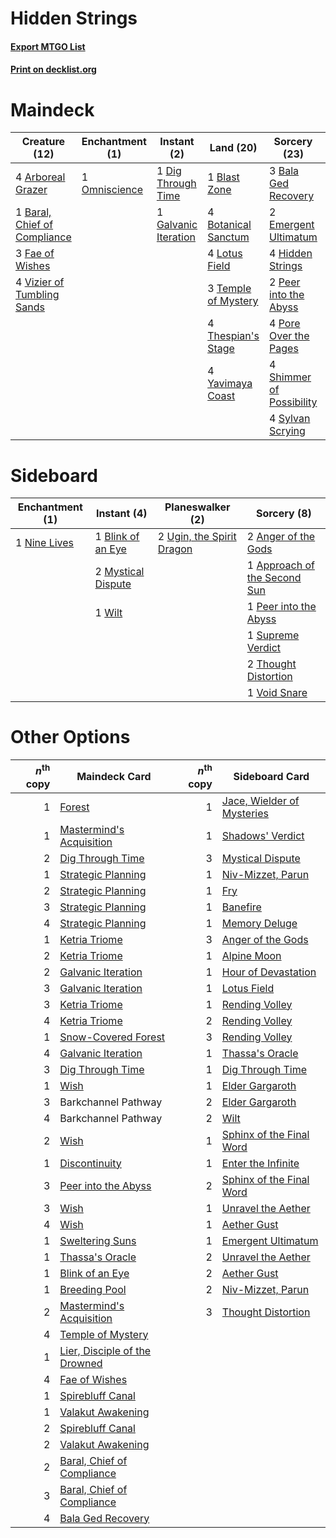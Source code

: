 # Hidden Strings

#### [Export MTGO List](../collection/Hidden%20Strings/Hidden%20Strings.txt)
#### [Print on decklist.org](http://decklist.org/?deckmain=4%09Arboreal%20Grazer%0A3%09Bala%20Ged%20Recovery%0A1%09Baral,%20Chief%20of%20Compliance%0A2%09Barkchannel%20Pathway%0A1%09Blast%20Zone%0A4%09Botanical%20Sanctum%0A1%09Dig%20Through%20Time%0A2%09Emergent%20Ultimatum%0A3%09Fae%20of%20Wishes%0A1%09Galvanic%20Iteration%0A4%09Hidden%20Strings%0A4%09Lotus%20Field%0A1%09Omniscience%0A2%09Peer%20into%20the%20Abyss%0A4%09Pore%20Over%20the%20Pages%0A4%09Shimmer%20of%20Possibility%0A4%09Sylvan%20Scrying%0A3%09Temple%20of%20Mystery%0A4%09Thespian's%20Stage%0A4%09Vizier%20of%20Tumbling%20Sands%0A4%09Yavimaya%20Coast&deckside=2%09Anger%20of%20the%20Gods%0A1%09Approach%20of%20the%20Second%20Sun%0A1%09Blink%20of%20an%20Eye%0A2%09Mystical%20Dispute%0A1%09Nine%20Lives%0A1%09Peer%20into%20the%20Abyss%0A1%09Supreme%20Verdict%0A2%09Thought%20Distortion%0A2%09Ugin,%20the%20Spirit%20Dragon%0A1%09Void%20Snare%0A1%09Wilt)
# Maindeck

|                                             Creature (12)                                             |                                    Enchantment (1)                                     |                                          Instant (2)                                          |                                          Land (20)                                           |                                           Sorcery (23)                                            |     Unknown (2)     |
|-------------------------------------------------------------------------------------------------------|----------------------------------------------------------------------------------------|-----------------------------------------------------------------------------------------------|----------------------------------------------------------------------------------------------|---------------------------------------------------------------------------------------------------|---------------------|
|4 [Arboreal Grazer](http://gatherer.wizards.com/Pages/Card/Details.aspx?multiverseid=461076)           |1 [Omniscience](http://gatherer.wizards.com/Pages/Card/Details.aspx?multiverseid=288937)|1 [Dig Through Time](http://gatherer.wizards.com/Pages/Card/Details.aspx?multiverseid=386518)  |1 [Blast Zone](http://gatherer.wizards.com/Pages/Card/Details.aspx?multiverseid=461171)       |3 [Bala Ged Recovery](http://gatherer.wizards.com/Pages/Card/Details.aspx?multiverseid=491825)     |2 Barkchannel Pathway|
|1 [Baral, Chief of Compliance](http://gatherer.wizards.com/Pages/Card/Details.aspx?multiverseid=423695)|                                                                                        |1 [Galvanic Iteration](http://gatherer.wizards.com/Pages/Card/Details.aspx?multiverseid=535018)|4 [Botanical Sanctum](http://gatherer.wizards.com/Pages/Card/Details.aspx?multiverseid=417817)|2 [Emergent Ultimatum](http://gatherer.wizards.com/Pages/Card/Details.aspx?multiverseid=479705)    |                     |
|3 [Fae of Wishes](http://gatherer.wizards.com/Pages/Card/Details.aspx?multiverseid=473006)             |                                                                                        |                                                                                               |4 [Lotus Field](http://gatherer.wizards.com/Pages/Card/Details.aspx?multiverseid=467003)      |4 [Hidden Strings](http://gatherer.wizards.com/Pages/Card/Details.aspx?multiverseid=369021)        |                     |
|4 [Vizier of Tumbling Sands](http://gatherer.wizards.com/Pages/Card/Details.aspx?multiverseid=426777)  |                                                                                        |                                                                                               |3 [Temple of Mystery](http://gatherer.wizards.com/Pages/Card/Details.aspx?multiverseid=373571)|2 [Peer into the Abyss](http://gatherer.wizards.com/Pages/Card/Details.aspx?multiverseid=485440)   |                     |
|                                                                                                       |                                                                                        |                                                                                               |4 [Thespian's Stage](http://gatherer.wizards.com/Pages/Card/Details.aspx?multiverseid=366353) |4 [Pore Over the Pages](http://gatherer.wizards.com/Pages/Card/Details.aspx?multiverseid=409604)   |                     |
|                                                                                                       |                                                                                        |                                                                                               |4 [Yavimaya Coast](http://gatherer.wizards.com/Pages/Card/Details.aspx?multiverseid=129810)   |4 [Shimmer of Possibility](http://gatherer.wizards.com/Pages/Card/Details.aspx?multiverseid=457195)|                     |
|                                                                                                       |                                                                                        |                                                                                               |                                                                                              |4 [Sylvan Scrying](http://gatherer.wizards.com/Pages/Card/Details.aspx?multiverseid=130513)        |                     |


# Sideboard

|                                    Enchantment (1)                                    |                                         Instant (4)                                         |                                          Planeswalker (2)                                          |                                              Sorcery (8)                                              |
|---------------------------------------------------------------------------------------|---------------------------------------------------------------------------------------------|----------------------------------------------------------------------------------------------------|-------------------------------------------------------------------------------------------------------|
|1 [Nine Lives](http://gatherer.wizards.com/Pages/Card/Details.aspx?multiverseid=485351)|1 [Blink of an Eye](http://gatherer.wizards.com/Pages/Card/Details.aspx?multiverseid=442934) |2 [Ugin, the Spirit Dragon](http://gatherer.wizards.com/Pages/Card/Details.aspx?multiverseid=391948)|2 [Anger of the Gods](http://gatherer.wizards.com/Pages/Card/Details.aspx?multiverseid=438682)         |
|                                                                                       |2 [Mystical Dispute](http://gatherer.wizards.com/Pages/Card/Details.aspx?multiverseid=473020)|                                                                                                    |1 [Approach of the Second Sun](http://gatherer.wizards.com/Pages/Card/Details.aspx?multiverseid=426706)|
|                                                                                       |1 [Wilt](http://gatherer.wizards.com/Pages/Card/Details.aspx?multiverseid=479696)            |                                                                                                    |1 [Peer into the Abyss](http://gatherer.wizards.com/Pages/Card/Details.aspx?multiverseid=485440)       |
|                                                                                       |                                                                                             |                                                                                                    |1 [Supreme Verdict](http://gatherer.wizards.com/Pages/Card/Details.aspx?multiverseid=438776)           |
|                                                                                       |                                                                                             |                                                                                                    |2 [Thought Distortion](http://gatherer.wizards.com/Pages/Card/Details.aspx?multiverseid=466871)        |
|                                                                                       |                                                                                             |                                                                                                    |1 [Void Snare](http://gatherer.wizards.com/Pages/Card/Details.aspx?multiverseid=383429)                |


# Other Options

|*n*<sup>th</sup> copy|                                             Maindeck Card                                              |*n*<sup>th</sup> copy|                                           Sideboard Card                                            |
|--------------------:|--------------------------------------------------------------------------------------------------------|--------------------:|-----------------------------------------------------------------------------------------------------|
|                    1|[Forest](http://gatherer.wizards.com/Pages/Card/Details.aspx?multiverseid=439860)                       |                    1|[Jace, Wielder of Mysteries](http://gatherer.wizards.com/Pages/Card/Details.aspx?multiverseid=460981)|
|                    1|[Mastermind's Acquisition](http://gatherer.wizards.com/Pages/Card/Details.aspx?multiverseid=439734)     |                    1|[Shadows' Verdict](http://gatherer.wizards.com/Pages/Card/Details.aspx?multiverseid=491762)          |
|                    2|[Dig Through Time](http://gatherer.wizards.com/Pages/Card/Details.aspx?multiverseid=386518)             |                    3|[Mystical Dispute](http://gatherer.wizards.com/Pages/Card/Details.aspx?multiverseid=473020)          |
|                    1|[Strategic Planning](http://gatherer.wizards.com/Pages/Card/Details.aspx?multiverseid=376525)           |                    1|[Niv-Mizzet, Parun](http://gatherer.wizards.com/Pages/Card/Details.aspx?multiverseid=452942)         |
|                    2|[Strategic Planning](http://gatherer.wizards.com/Pages/Card/Details.aspx?multiverseid=376525)           |                    1|[Fry](http://gatherer.wizards.com/Pages/Card/Details.aspx?multiverseid=466894)                       |
|                    3|[Strategic Planning](http://gatherer.wizards.com/Pages/Card/Details.aspx?multiverseid=376525)           |                    1|[Banefire](http://gatherer.wizards.com/Pages/Card/Details.aspx?multiverseid=186613)                  |
|                    4|[Strategic Planning](http://gatherer.wizards.com/Pages/Card/Details.aspx?multiverseid=376525)           |                    1|[Memory Deluge](http://gatherer.wizards.com/Pages/Card/Details.aspx?multiverseid=534825)             |
|                    1|[Ketria Triome](http://gatherer.wizards.com/Pages/Card/Details.aspx?multiverseid=479770)                |                    3|[Anger of the Gods](http://gatherer.wizards.com/Pages/Card/Details.aspx?multiverseid=438682)         |
|                    2|[Ketria Triome](http://gatherer.wizards.com/Pages/Card/Details.aspx?multiverseid=479770)                |                    1|[Alpine Moon](http://gatherer.wizards.com/Pages/Card/Details.aspx?multiverseid=447264)               |
|                    2|[Galvanic Iteration](http://gatherer.wizards.com/Pages/Card/Details.aspx?multiverseid=535018)           |                    1|[Hour of Devastation](http://gatherer.wizards.com/Pages/Card/Details.aspx?multiverseid=430786)       |
|                    3|[Galvanic Iteration](http://gatherer.wizards.com/Pages/Card/Details.aspx?multiverseid=535018)           |                    1|[Lotus Field](http://gatherer.wizards.com/Pages/Card/Details.aspx?multiverseid=467003)               |
|                    3|[Ketria Triome](http://gatherer.wizards.com/Pages/Card/Details.aspx?multiverseid=479770)                |                    1|[Rending Volley](http://gatherer.wizards.com/Pages/Card/Details.aspx?multiverseid=394663)            |
|                    4|[Ketria Triome](http://gatherer.wizards.com/Pages/Card/Details.aspx?multiverseid=479770)                |                    2|[Rending Volley](http://gatherer.wizards.com/Pages/Card/Details.aspx?multiverseid=394663)            |
|                    1|[Snow-Covered Forest](http://gatherer.wizards.com/Pages/Card/Details.aspx?multiverseid=121192)          |                    3|[Rending Volley](http://gatherer.wizards.com/Pages/Card/Details.aspx?multiverseid=394663)            |
|                    4|[Galvanic Iteration](http://gatherer.wizards.com/Pages/Card/Details.aspx?multiverseid=535018)           |                    1|[Thassa's Oracle](http://gatherer.wizards.com/Pages/Card/Details.aspx?multiverseid=476324)           |
|                    3|[Dig Through Time](http://gatherer.wizards.com/Pages/Card/Details.aspx?multiverseid=386518)             |                    1|[Dig Through Time](http://gatherer.wizards.com/Pages/Card/Details.aspx?multiverseid=386518)          |
|                    1|[Wish](http://gatherer.wizards.com/Pages/Card/Details.aspx?multiverseid=527453)                         |                    1|[Elder Gargaroth](http://gatherer.wizards.com/Pages/Card/Details.aspx?multiverseid=485502)           |
|                    3|Barkchannel Pathway                                                                                     |                    2|[Elder Gargaroth](http://gatherer.wizards.com/Pages/Card/Details.aspx?multiverseid=485502)           |
|                    4|Barkchannel Pathway                                                                                     |                    2|[Wilt](http://gatherer.wizards.com/Pages/Card/Details.aspx?multiverseid=479696)                      |
|                    2|[Wish](http://gatherer.wizards.com/Pages/Card/Details.aspx?multiverseid=527453)                         |                    1|[Sphinx of the Final Word](http://gatherer.wizards.com/Pages/Card/Details.aspx?multiverseid=407573)  |
|                    1|[Discontinuity](http://gatherer.wizards.com/Pages/Card/Details.aspx?multiverseid=488248)                |                    1|[Enter the Infinite](http://gatherer.wizards.com/Pages/Card/Details.aspx?multiverseid=366411)        |
|                    3|[Peer into the Abyss](http://gatherer.wizards.com/Pages/Card/Details.aspx?multiverseid=485440)          |                    2|[Sphinx of the Final Word](http://gatherer.wizards.com/Pages/Card/Details.aspx?multiverseid=407573)  |
|                    3|[Wish](http://gatherer.wizards.com/Pages/Card/Details.aspx?multiverseid=527453)                         |                    1|[Unravel the Aether](http://gatherer.wizards.com/Pages/Card/Details.aspx?multiverseid=378515)        |
|                    4|[Wish](http://gatherer.wizards.com/Pages/Card/Details.aspx?multiverseid=527453)                         |                    1|[Aether Gust](http://gatherer.wizards.com/Pages/Card/Details.aspx?multiverseid=466796)               |
|                    1|[Sweltering Suns](http://gatherer.wizards.com/Pages/Card/Details.aspx?multiverseid=426851)              |                    1|[Emergent Ultimatum](http://gatherer.wizards.com/Pages/Card/Details.aspx?multiverseid=479705)        |
|                    1|[Thassa's Oracle](http://gatherer.wizards.com/Pages/Card/Details.aspx?multiverseid=476324)              |                    2|[Unravel the Aether](http://gatherer.wizards.com/Pages/Card/Details.aspx?multiverseid=378515)        |
|                    1|[Blink of an Eye](http://gatherer.wizards.com/Pages/Card/Details.aspx?multiverseid=442934)              |                    2|[Aether Gust](http://gatherer.wizards.com/Pages/Card/Details.aspx?multiverseid=466796)               |
|                    1|[Breeding Pool](http://gatherer.wizards.com/Pages/Card/Details.aspx?multiverseid=97088)                 |                    2|[Niv-Mizzet, Parun](http://gatherer.wizards.com/Pages/Card/Details.aspx?multiverseid=452942)         |
|                    2|[Mastermind's Acquisition](http://gatherer.wizards.com/Pages/Card/Details.aspx?multiverseid=439734)     |                    3|[Thought Distortion](http://gatherer.wizards.com/Pages/Card/Details.aspx?multiverseid=466871)        |
|                    4|[Temple of Mystery](http://gatherer.wizards.com/Pages/Card/Details.aspx?multiverseid=373571)            |                     |                                                                                                     |
|                    1|[Lier, Disciple of the Drowned](http://gatherer.wizards.com/Pages/Card/Details.aspx?multiverseid=534821)|                     |                                                                                                     |
|                    4|[Fae of Wishes](http://gatherer.wizards.com/Pages/Card/Details.aspx?multiverseid=473006)                |                     |                                                                                                     |
|                    1|[Spirebluff Canal](http://gatherer.wizards.com/Pages/Card/Details.aspx?multiverseid=417822)             |                     |                                                                                                     |
|                    1|[Valakut Awakening](http://gatherer.wizards.com/Pages/Card/Details.aspx?multiverseid=491818)            |                     |                                                                                                     |
|                    2|[Spirebluff Canal](http://gatherer.wizards.com/Pages/Card/Details.aspx?multiverseid=417822)             |                     |                                                                                                     |
|                    2|[Valakut Awakening](http://gatherer.wizards.com/Pages/Card/Details.aspx?multiverseid=491818)            |                     |                                                                                                     |
|                    2|[Baral, Chief of Compliance](http://gatherer.wizards.com/Pages/Card/Details.aspx?multiverseid=423695)   |                     |                                                                                                     |
|                    3|[Baral, Chief of Compliance](http://gatherer.wizards.com/Pages/Card/Details.aspx?multiverseid=423695)   |                     |                                                                                                     |
|                    4|[Bala Ged Recovery](http://gatherer.wizards.com/Pages/Card/Details.aspx?multiverseid=491825)            |                     |                                                                                                     |

